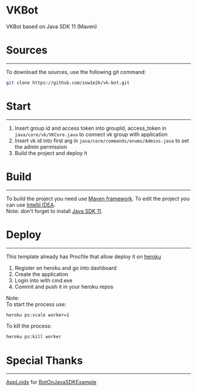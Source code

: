 # VKBot
VKBot based on Java SDK 11 (Maven)

# Sources
-------
To download the sources, use the following git command:
```bash
git clone https://github.com/zow1e2k/vk-bot.git
```
# Start
-------
1. Insert group id and access token into groupId, access_token in ``` java/core/vk/VKCore.java ``` to connect vk group with application
2. Insert vk id into first arg in ``` java/core/commands/enums/Admins.java ``` to set the admin permission
3. Build the project and deploy it

# Build
--------
To build the project you need use [Maven framework](http://maven.apache.org/). To edit the project you can use [Intellij IDEA](https://www.jetbrains.com/idea/).<br />
Note: don't forget to install [Java SDK 11](https://www.oracle.com/technetwork/java/javase/downloads/jdk11-downloads-5066655.html).

# Deploy
--------
This template already has Procfile that allow deploy it on [heroku](https://dashboard.heroku.com/login)
1. Register on heroku and go into dashboard
2. Create the application
3. Login into with cmd.exe
4. Commit and push it in your heroku repos

Note: <br />To start the process use: 
```bash
heroku ps:scale worker=1
```
To kill the process: 
```bash
heroku ps:kill worker
```

# Special Thanks
--------
[AppLoidx](https://github.com/AppLoidx/) for [BotOnJavaSDKExample](https://github.com/AppLoidx/BotOnJavaSDKExample)
